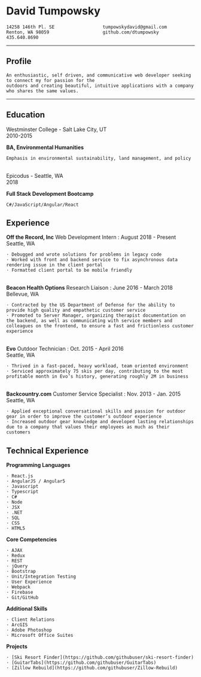 David Tumpowsky
============

    14258 146th Pl. SE                  tumpowskydavid@gmail.com
    Renton, WA 98059                    github.com/dtumpowsky
    435.640.8690

------------------- -------------------
Profile
---------

    An enthusiastic, self driven, and communicative web developer seeking to connect my for passion for the
    outdoors and creating beautiful, intuitive applications with a company who shares the same values.
------------------- -------------------

Education
---------

Westminster College - Salt Lake City, UT\
2010-2015

   **BA, Environmental Humanities**

    Emphasis in environmental sustainability, land management, and policy

\
Epicodus - Seattle, WA\
2018

   **Full Stack Development Bootcamp**

    C#/JavaScript/Angular/React

Experience
----------

**Off the Record, Inc**
Web Development Intern : August 2018 - Present\
Seattle, WA

    ⋅ Debugged and wrote solutions for problems in legacy code
    ⋅ Worked with front and backend service to fix asynchronous data rendering issue in the client portal
    ⋅ Formatted client portal to be mobile friendly

\
**Beacon Health Options**
Research Liaison : June 2016 - March 2018\
Bellevue, WA

    ⋅ Contracted by the US Department of Defense for the ability to provide high quality and empathetic customer service
    ⋅ Promoted to Server Manager, organizing therapist documentation on the backend, as well as communicating with service members and colleagues on the frontend, to ensure a fast and frictionless customer experience

\
**Evo**
Outdoor Technician : Oct. 2015 - April 2016\
Seattle, WA

    ⋅ Thrived in a fast-paced, heavy workload, team oriented environment
    ⋅ Serviced approximately 75 skis per day, contributing to the most profitable month in Evo’s history, generating roughly 2M in business

\
**Backcountry.com**
Customer Service Specialist : Nov. 2013 - Jan. 2015\
Seattle, WA

    ⋅ Applied exceptional conversational skills and passion for outdoor gear in order to improve the customer’s outdoor experience
    ⋅ Increased outdoor gear knowledge and developed lasting relationships due to a company that values their employees as much as their customers

Technical Experience
--------------------

**Programming Languages**

    ⋅ React.js
    ⋅ AngularJS / Angular5
    ⋅ Javascript
    ⋅ Typescript
    ⋅ C#
    ⋅ Node
    ⋅ JSX
    ⋅ .NET
    ⋅ SQL
    ⋅ CSS
    ⋅ HTML5

**Core Competencies**

    ⋅ AJAX
    ⋅ Redux
    ⋅ REST
    ⋅ jQuery
    ⋅ Bootstrap
    ⋅ Unit/Integration Testing
    ⋅ User Experience
    ⋅ Webpack
    ⋅ Firebase
    ⋅ Git/GitHub

**Additional Skills**

    ⋅ Client Relations
    ⋅ ArcGIS
    ⋅ Adobe Photoshop
    ⋅ Microsoft Office Suites

**Projects**

    ⋅ [Ski Resort Finder](https://github.com/githubuser/ski-resort-finder)
    ⋅ [GuitarTabs](https://github.com/githubuser/GuitarTabs)
    ⋅ [Zillow Rebuild](https://github.com/githubuser/Zillow-Rebuild)
